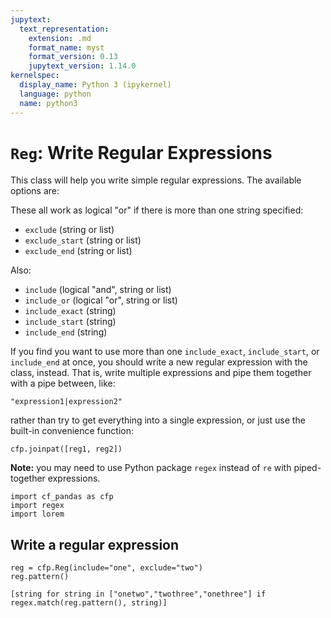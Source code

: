 ```yaml
---
jupytext:
  text_representation:
    extension: .md
    format_name: myst
    format_version: 0.13
    jupytext_version: 1.14.0
kernelspec:
  display_name: Python 3 (ipykernel)
  language: python
  name: python3
---
```


# `Reg`: Write Regular Expressions

This class will help you write simple regular expressions. The available options are:

These all work as logical "or" if there is more than one string specified:
* `exclude` (string or list)
* `exclude_start` (string or list)
* `exclude_end` (string or list)

Also:
* `include` (logical "and", string or list)
* `include_or` (logical "or", string or list)
* `include_exact` (string)
* `include_start` (string)
* `include_end` (string)

If you find you want to use more than one `include_exact`, `include_start`, or `include_end` at once, you should write a new regular expression with the class, instead. That is, write multiple expressions and pipe them together with a pipe between, like:

`"expression1|expression2"`

rather than try to get everything into a single expression, or just use the built-in convenience function:

`cfp.joinpat([reg1, reg2])`


**Note:** you may need to use Python package `regex` instead of `re` with piped-together expressions.

```{code-cell} ipython3
import cf_pandas as cfp
import regex
import lorem
```

## Write a regular expression

```{code-cell} ipython3
reg = cfp.Reg(include="one", exclude="two")
reg.pattern()
```

```{code-cell} ipython3
[string for string in ["onetwo","twothree","onethree"] if regex.match(reg.pattern(), string)]
```
